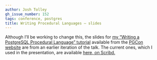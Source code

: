 ```yaml
---
author: Josh Tolley
gh_issue_number: 152
tags: conference, postgres
title: Writing Procedural Languages — slides
---
```


Although I’ll be working to change this, the slides for [my “Writing a PostgreSQL Procedural Language” tutorial](http://www.pgcon.org/2009/schedule/track/Tutorial/159.en.html) available from the [PGCon website](http://www.pgcon.org) are from an earlier iteration of the talk. The current ones, which I used in the presentation, are available [here, on Scribd.](https://www.scribd.com/document/15729445/Developing-a-PostgreSQL-Procedural-Language)
